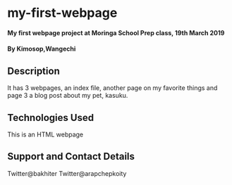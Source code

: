 # my-first-webpage
#### My first webpage project at Moringa School Prep class, 19th March 2019
#### By Kimosop,Wangechi 
## Description
It has 3 webpages, an index file, another page on  my favorite things and page 3 a blog post about my pet, kasuku.
## Technologies Used
This is an HTML webpage
## Support and Contact Details
Twitter@bakhiter
Twitter@arapchepkoity

